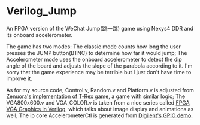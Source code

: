 # Verilog_Jump
An FPGA version of the WeChat Jump(跳一跳) game using Nexys4 DDR and its onboard accelerometer.

The game has two modes: The classic mode counts how long the user presses the JUMP button(BTNC) to determine how far it would jump; The Accelerometer mode uses the onboard accelerometer to detect the dip angle of the board and adjusts the slope of the parabola according to it. I'm sorry that the game experience may be terrible but I just don't have time to improve it.

As for my source code, Control.v, Random.v and Platform.v is adjusted from [Zenuora's implementation of T-Rex game](https://github.com/Zenuora/Verilog_Game), a game with similar logic; The VGA800x600.v and VGA_COLOR.v is taken from a nice series called [FPGA VGA Graphics in Verilog](https://timetoexplore.net/blog/arty-fpga-vga-verilog-01), which talks about image display and animations as well; The ip core AccelerometerCtl is generated from [Digilent's GPIO demo](https://github.com/Digilent/Nexys-4-DDR-OOB).
